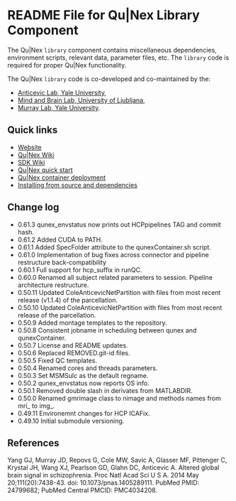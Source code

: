 # README File for Qu|Nex Library Component

The Qu|Nex `library` component contains miscellaneous dependencies, 
environment scripts, relevant data, parameter files, etc. The `library` code 
is required for proper Qu|Nex functionality.

The Qu|Nex `library` code is co-developed and co-maintained by the:

* [Anticevic Lab, Yale University](http://anticeviclab.yale.edu/),
* [Mind and Brain Lab, University of Ljubljana](http://psy.ff.uni-lj.si/mblab/en),
* [Murray Lab, Yale University](https://medicine.yale.edu/lab/murray/).


Quick links
-----------

* [Website](http://qunex.yale.edu/)
* [Qu|Nex Wiki](https://bitbucket.org/oriadev/qunex/wiki/Home)
* [SDK Wiki](https://bitbucket.org/oriadev/qunexsdk/wiki/Home)
* [Qu|Nex quick start](https://bitbucket.org/oriadev/qunex/wiki/Overview/QuickStart.md)
* [Qu|Nex container deployment](https://bitbucket.org/oriadev/qunex/wiki/Overview/Installation.md)
* [Installing from source and dependencies](https://bitbucket.org/oriadev/qunex/wiki/Overview/Installation.md)


Change log
----------

* 0.61.3  qunex_envstatus now prints out HCPpipelines TAG and commit hash.
* 0.61.2  Added CUDA to PATH.
* 0.61.1  Added SpecFolder attribute to the qunexContainer.sh script.
* 0.61.0  Implementation of bug fixes across connector and pipeline restructure back-compatibility
* 0.60.1  Full support for hcp_suffix in runQC.
* 0.60.0  Renamed all subject related parameters to session. Pipeline architecture restructure.
* 0.50.11 Updated ColeAnticevicNetPartition with files from most recent release (v1.1.4) of the parcellation.
* 0.50.10 Updated ColeAnticevicNetPartition with files from most recent release of the parcellation.
* 0.50.9  Added montage templates to the repository.
* 0.50.8  Consistent jobname in scheduling between qunex and qunexContainer.
* 0.50.7  License and README updates.
* 0.50.6  Replaced REMOVED.git-id files.
* 0.50.5  Fixed QC templates.
* 0.50.4  Renamed cores and threads parameters.
* 0.50.3  Set MSMSulc as the default regname.
* 0.50.2  qunex_envstatus now reports OS info.
* 0.50.1  Removed double slash in derivates from MATLABDIR.
* 0.50.0  Renamed gmrimage class to nimage and methods names from mri_ to img_.
* 0.49.11 Environemnt changes for HCP ICAFix.
* 0.49.10 Initial submodule versioning.


References
----------

Yang GJ, Murray JD, Repovs G, Cole MW, Savic A, Glasser MF, Pittenger C,
Krystal JH, Wang XJ, Pearlson GD, Glahn DC, Anticevic A. Altered global brain
signal in schizophrenia. Proc Natl Acad Sci U S A. 2014 May 20;111(20):7438-43.
doi: 10.1073/pnas.1405289111. PubMed PMID: 24799682; PubMed Central PMCID:
PMC4034208.
